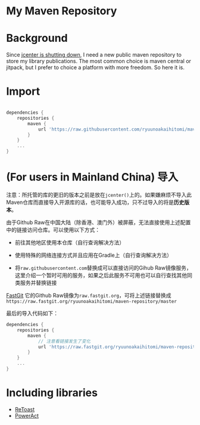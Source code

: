 # My Maven Repository

# Background
Since [jcenter is shutting down](https://jfrog.com/blog/into-the-sunset-bintray-jcenter-gocenter-and-chartcenter/), I need a new public maven repository to store my library publications.
The most common choice is maven central or jitpack, but I prefer to choice a platform with more freedom.
So here it is.

# Import
```groovy

dependencies {
    repositories {
        maven {
            url 'https://raw.githubusercontent.com/ryuunoakaihitomi/maven-repository/master'
        }
    }
    ...
}

```

# (For users in Mainland China) 导入
注意：所托管的库的更旧的版本之前是放在`jcenter()`上的。如果嫌麻烦不导入此Maven仓库而直接导入开源库的话，也可能导入成功，只不过导入的将是**历史版本**。

由于Github Raw在中国大陆（除香港、澳门外）被屏蔽，无法直接使用上述配置中的链接访问仓库。可以使用以下方式：

* 前往其他地区使用本仓库（自行查询解决方法）

* 使用特殊的网络连接方式并且应用在Gradle上（自行查询解决方法）

* 将`raw.githubusercontent.com`替换成可以直接访问的Gihub Raw镜像服务，这里介绍一个暂时可用的服务，如果之后此服务不可用也可以自行查找其他同类服务并替换链接

[FastGit](https://fastgit.org/) 它的Github Raw镜像为`raw.fastgit.org`，可将上述链接替换成`https://raw.fastgit.org/ryuunoakaihitomi/maven-repository/master`

最后的导入代码如下：

```groovy
dependencies {
    repositories {
        maven {
            // 注意看链接发生了变化
            url 'https://raw.fastgit.org/ryuunoakaihitomi/maven-repository/master'
        }
    }
    ...
}
```

# Including libraries

* [ReToast](https://github.com/ryuunoakaihitomi/ReToast)
* [PowerAct](https://github.com/ryuunoakaihitomi/PowerAct)